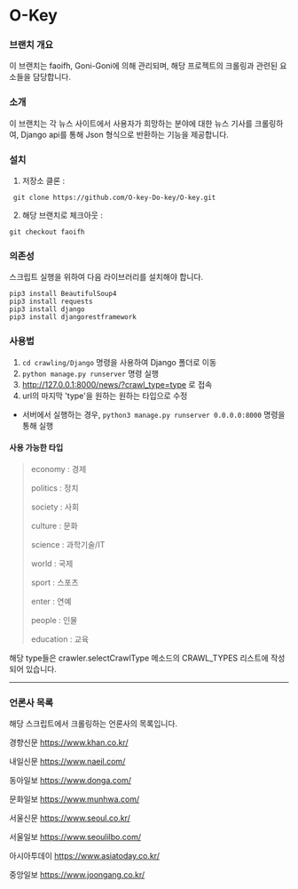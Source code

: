 # O-Key

### 브랜치 개요

이 브랜치는 faoifh, Goni-Goni에 의해 관리되며, 해당 프로젝트의 크롤링과 관련된 요소들을 담당합니다.

### 소개

이 브랜치는 각 뉴스 사이트에서 사용자가 희망하는 분야에 대한 뉴스 기사를 크롤링하여, Django api를 통해 Json 형식으로 반환하는 기능을 제공합니다. 

### 설치

1. 저장소 클론 :
```
 git clone https://github.com/O-key-Do-key/O-key.git
```
2. 해당 브랜치로 체크아웃 :
```
git checkout faoifh
```

### 의존성

스크립트 실행을 위하여 다음 라이브러리를 설치해야 합니다.

```
pip3 install BeautifulSoup4
pip3 install requests
pip3 install django
pip3 install djangorestframework
```

### 사용법

1. `cd crawling/Django` 명령을 사용하여 Django 폴더로 이동
2. `python manage.py runserver` 명령 실행 
3. <http://127.0.0.1:8000/news/?crawl_type=type> 로 접속
4. url의 마지막 'type'을 원하는 원하는 타입으로 수정

- 서버에서 실행하는 경우, `python3 manage.py runserver 0.0.0.0:8000` 명령을 통해 실행

#### 사용 가능한 타입

> economy : 경제
> 
> politics : 정치
> 
> society : 사회
> 
> culture : 문화
> 
> science : 과학기술/IT
> 
> world : 국제
> 
> sport : 스포츠
> 
> enter : 연예
> 
> people : 인물
> 
> education : 교육

해당 type들은 crawler.selectCrawlType 메소드의 CRAWL_TYPES 리스트에 작성되어 있습니다.

---


### 언론사 목록

해당 스크립트에서 크롤링하는 언론사의 목록입니다.


경향신문 <https://www.khan.co.kr/>

내일신문 <https://www.naeil.com/>

동아일보 <https://www.donga.com/>

문화일보 <https://www.munhwa.com/>

서울신문 <https://www.seoul.co.kr/>

서울일보 <https://www.seoulilbo.com/>

아시아투데이 <https://www.asiatoday.co.kr/>

중앙일보 <https://www.joongang.co.kr/>
